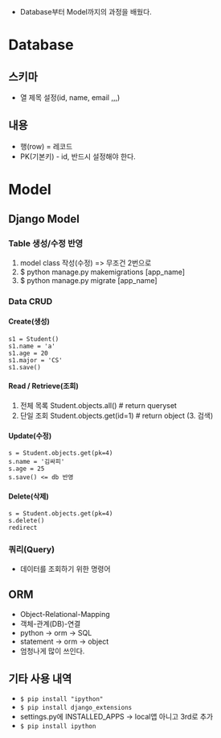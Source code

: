 - Database부터 Model까지의 과정을 배웠다.

# Database
## 스키마
- 열 제목 설정(id, name, email ,,,)
## 내용
- 행(row) = 레코드
- PK(기본키) - id, 반드시 설정해야 한다.

# Model
## Django Model
### **Table** 생성/수정 반영
1. model class 작성(수정) => 무조건 2번으로
2. $ python manage.py makemigrations [app_name]
3. $ python manage.py migrate [app_name]

### Data CRUD
#### Create(생성)
```
s1 = Student()
s1.name = 'a'
s1.age = 20
s1.major = 'CS'
s1.save()
```
#### Read / Retrieve(조회)
1. 전체 목록
Student.objects.all()  # return queryset
2. 단일 조회
Student.objects.get(id=1)  # return object
(3. 검색)
#### Update(수정)
```
s = Student.objects.get(pk=4)
s.name = '김싸피'
s.age = 25
s.save() <= db 반영
```
#### Delete(삭제)
```
s = Student.objects.get(pk=4)
s.delete()
redirect
```
### 쿼리(Query)
- 데이터를 조회하기 위한 명령어

## **ORM**
- Object-Relational-Mapping
- 객체-관계(DB)-연결
- python -> orm -> SQL 
- statement -> orm -> object
- 엄청나게 많이 쓰인다.

## 기타 사용 내역
- `$ pip install "ipython"`
- `$ pip install django_extensions`
- settings.py에 INSTALLED_APPS -> local앱 아니고 3rd로 추가
- `$ pip install ipython`
